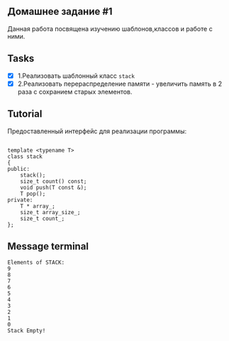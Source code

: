 ## Домашнее задание #1

Данная работа посвящена изучению шаблонов,классов и работе с ними.

## Tasks

- [x] 1.Реализовать шаблонный класс ```stack``` 
- [x] 2.Реализовать перераспределение памяти - увеличить память в 2 раза с сохранием старых элементов.

## Tutorial

Предоставленный интерфейс для реализации программы:
```ShellSession

template <typename T>
class stack
{
public:
    stack();
    size_t count() const;
    void push(T const &);
    T pop();
private:
    T * array_;
    size_t array_size_;
    size_t count_;
};

```
## Message terminal
```ShellSession
Elements of STACK:
9
8
7
6
5
4
3
2
1
0
Stack Empty!
```


